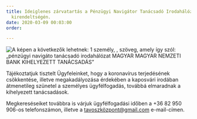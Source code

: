 ```yaml
---
title: Ideiglenes zárvatartás a Pénzügyi Navigátor Tanácsadó Irodahálózat kaposvári
  kirendeltségén.
date: 2020-03-09 00:03:00
order: 

---
```

![A képen a következők lehetnek: 1 személy, , szöveg, amely így szól: „pénzügyi navigáto tanácsadó irodahálózat MAGYAR MAGYAR NEMZETI BANK KIHELYEZETT TANÁCSADÁS”](https://scontent-vie1-1.xx.fbcdn.net/v/t1.0-9/89696532_901189856980520_561730539191533568_o.jpg?_nc_cat=102&_nc_sid=8024bb&_nc_ohc=27oPfkpzdL0AX98peR5&_nc_ht=scontent-vie1-1.xx&oh=1b918de5bf840fa1e0cdf1ef66f842d1&oe=5E902DD9)

Tájékoztatjuk tisztelt Ügyfeleinket, hogy a koronavírus terjedésének csökkentése, illetve megakadályozása érdekében a kaposvári irodában átmenetileg szünetel a személyes ügyfélfogadás, továbbá elmaradnak a kihelyezett tanácsadások.  

Megkereséseiket továbbra is várjuk ügyfélfogadási időben a +36 82 950 906-os telefonszámon, illetve a tavoszközpont@gmail.com e-mail-címen.
